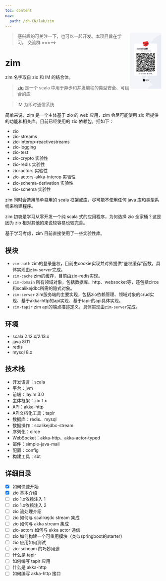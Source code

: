 ```yaml
---
toc: content
nav:
  path: /zh-CN/lab/zim
---
```


<img align="right" width="20%" height="10%" src="/images/group.JPG" alt="https://bitlap.org">

> 感兴趣的可关注一下，也可以一起开发。本项目旨在学习。  交流群 =====>


# zim

zim 名字取自 zio 和 IM 的结合体。

> [zio](https://github.com/zio/zio) 是一个 scala 中用于异步和并发编程的类型安全、可组合的库


> IM 为即时通信系统

简单来说，zim 是一个主体基于 zio 的 web 应用，zim 会尽可能使用 zio 所提供的功能和相关库。目前已经使用的 zio 依赖包，括如下：

- zio
- zio-streams
- zio-interop-reactivestreams
- zio-logging
- zio-test
- zio-crypto 实验性
- zio-redis 实验性
- zio-actors 实验性
- zio-actors-akka-interop 实验性
- zio-schema-derivation 实验性
- zio-schema 实验性

zim 同时会选用简单易用的 scala 框架或库，尽可能不使用任何 java 库和类型系统来构建程序。

zim 初衷是学习从零开发一个纯 scala 式的应用程序，为何选择 zio 全家桶？这是因为 zio 相对其他的来说较容易也较完善。

基于学习考虑，zim 目前直接使用了一些实验性库。


## 模块

- `zim-auth` zim的登录鉴权，目前由cookie实现并对外提供“鉴权缓存”函数，具体实现由`zim-server`完成。
- `zim-cache` zim的缓存，目前由zio-redis实现。
- `zim-domain` 所有领域对象，包括数据库、http、websocket等，还包括circe和scalikejdbc所需的隐式对象。
- `zim-server` zim服务端的主要实现，包括zio依赖管理、领域对象的crud实现、基于akka-http的api实现、基于tapir的api具体实现。
- `zim-tapir` zim api的端点描述定义，具体实现由`zim-server`完成。


## 环境

- scala 2.12.x/2.13.x
- java 8/11
- redis
- mysql 8.x

## 技术栈

- 开发语言：scala
- 平台：jvm
- 前端：layim 3.0
- 主体框架：zio 1.x
- API：akka-http
- API文档化工具：tapir
- 数据库：redis、mysql
- 数据操作：scalikejdbc-stream
- 序列化：circe
- WebSocket：akka-http、akka-actor-typed
- 邮件：simple-java-mail
- 配置：config
- 构建工具：sbt

## 详细目录

- [x] 如何快速开始
- [x] zio 基本介绍
- [ ] zio 1.x依赖注入 1
- [ ] zio 1.x依赖注入 2
- [ ] zio 流处理介绍
- [ ] zio 如何与 scalikejdc stream 集成
- [ ] zio 如何与 akka stream 集成
- [ ] zio-actors 如何与 akka actor 通信
- [ ] zio 如何构建一个可重用模块（类似springboot的starter）
- [ ] zio 应用如何测试
- [ ] zio-scheam 的巧妙用途
- [ ] 什么是 tapir
- [ ] 如何编写 tapir 应用
- [ ] 什么是 akka-http
- [ ] 如何编写 akka-http 接口

